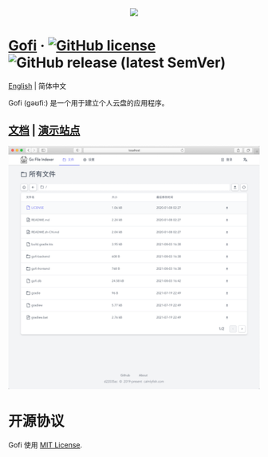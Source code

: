 <div align="center">
<img src="./preview/logo.png">
</div>

# [Gofi](https://gofi.calmlyfish.com) &middot; [![GitHub license](https://img.shields.io/badge/license-MIT-blue.svg)](https://github.com/Sloaix/Gofi/blob/master/LICENSE) ![GitHub release (latest SemVer)](https://img.shields.io/github/v/release/Sloaix/Gofi)

[English](./README.md) | 简体中文

Gofi (gəʊfi:) 是一个用于建立个人云盘的应用程序。

## [文档](https://gofi.calmlyfish.com) | [演示站点](http://gofi-demo.calmlyfish.com)

![preview](./preview/preview.png)

# 开源协议

Gofi 使用 [MIT License](./LICENSE).
